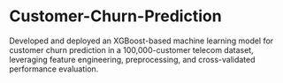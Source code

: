# Customer-Churn-Prediction
Developed and deployed an XGBoost-based machine learning model for customer churn prediction in a 100,000-customer telecom dataset, leveraging feature engineering, preprocessing, and cross-validated performance evaluation.
